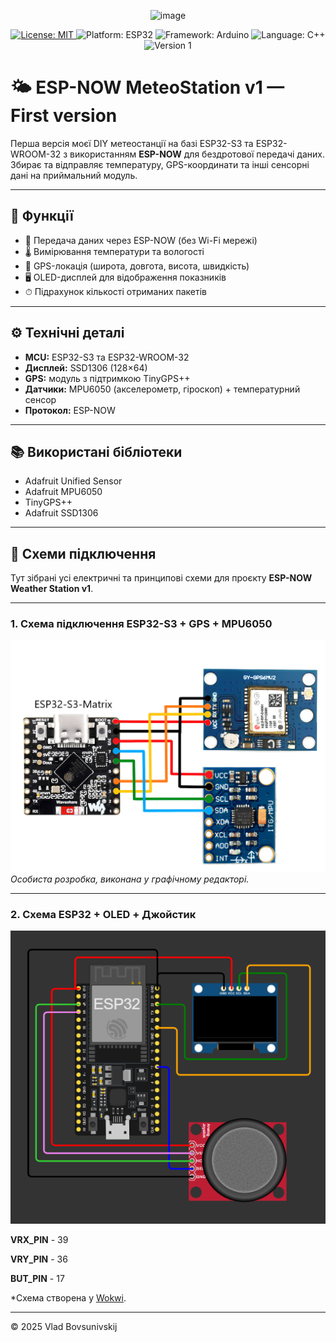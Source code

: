 <p align="center">
  <img width="200" height="200" alt="image" src="https://github.com/user-attachments/assets/7c5e7f48-9024-4da4-a8b3-a4256bdc6ff7" />
</p>
<p align="center">
  <a href="https://opensource.org/licenses/MIT">
    <img src="https://img.shields.io/badge/License-MIT-green.svg" alt="License: MIT">
  </a>
  <img src="https://img.shields.io/badge/Platform-ESP32-blue.svg" alt="Platform: ESP32">
  <img src="https://img.shields.io/badge/Framework-Arduino-orange.svg" alt="Framework: Arduino">
  <img src="https://img.shields.io/badge/Language-C++-brightgreen.svg" alt="Language: C++">
  <img src="https://img.shields.io/badge/Version-1.2-yellow.svg" alt="Version 1">
</p>

# 🌤 ESP-NOW MeteoStation v1 — First version

Перша версія моєї DIY метеостанції на базі ESP32-S3 та ESP32-WROOM-32 з використанням **ESP-NOW** для бездротової передачі даних.  
Збирає та відправляє температуру, GPS-координати та інші сенсорні дані на приймальний модуль.

---

## 📌 Функції
- 📡 Передача даних через ESP-NOW (без Wi-Fi мережі)
- 🌡 Вимірювання температури та вологості
- 📍 GPS-локація (широта, довгота, висота, швидкість)
- 🖥 OLED-дисплей для відображення показників
- ⏱ Підрахунок кількості отриманих пакетів

---

## ⚙ Технічні деталі
- **MCU:** ESP32-S3 та ESP32-WROOM-32
- **Дисплей:** SSD1306 (128×64)
- **GPS:** модуль з підтримкою TinyGPS++
- **Датчики:** MPU6050 (акселерометр, гіроскоп) + температурний сенсор
- **Протокол:** ESP-NOW

---

## 📚 Використані бібліотеки
- Adafruit Unified Sensor
- Adafruit MPU6050
- TinyGPS++
- Adafruit SSD1306

---

## 🔌 Схеми підключення

Тут зібрані усі електричні та принципові схеми для проєкту **ESP-NOW Weather Station v1**.

---

### 1. Схема підключення ESP32-S3 + GPS + MPU6050

![ESP32-S3 wiring diagram](ESP32-S3-Matrix_Scheme_V1.png)  
*Особиста розробка, виконана у графічному редакторі.*

---

### 2️. Схема ESP32 + OLED + Джойстик

![ESP32 OLED joystick diagram](ESP32_WR_Scheme_V1.png)  

**VRX_PIN** - 39

**VRY_PIN** - 36

**BUT_PIN** - 17

*Схема створена у [Wokwi](https://wokwi.com/).

---

© 2025 Vlad Bovsunivskij
